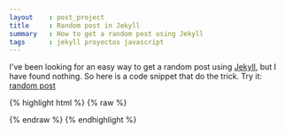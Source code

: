 ```yaml
---
layout    : post_project
title     : Random post in Jekyll
summary   : How to get a random post using Jekyll
tags      : jekyll proyectos javascript
---
```

<script>
  var posts = [];
  {% for post in site.posts %}
    posts.push("{{ post.url }}");
  {% endfor %}    
  $(function() {
    $('#random').click(function() {
      window.location = posts[Math.floor(Math.random() * posts.length)]; 
      return false;
    });
  });
</script>

I've been looking for an easy way to get a random post using [Jekyll], but I have found nothing.
So here is a code snippet that do the trick.
Try it: <a href="javascript:void(0)" id="random">random post</a> 

{% highlight html %}
{% raw %}
<!-- navbar.html -->
<script>
   var posts = [];
   {% for post in site.posts %}
      posts.push("{{ post.url }}");
   {% endfor %}  

   $(function() {
      $('#random').click(function() {
         window.location = posts[Math.floor(Math.random() * posts.length)]; 
      });
   });
</script>

<div class="container">
   <div class="row-fluid">
      <div class="navbar">
         <div>
            <a id="random" class="random-post pull-right"><i class="icon-random"> </i>
            </a>
         </div>
      </div>
   </div>
</div>

{% endraw %}
{% endhighlight %}


[Jekyll]: https://github.com/mojombo/jekyll 
[GitHub Pages]: http://pages.github.com/ 

